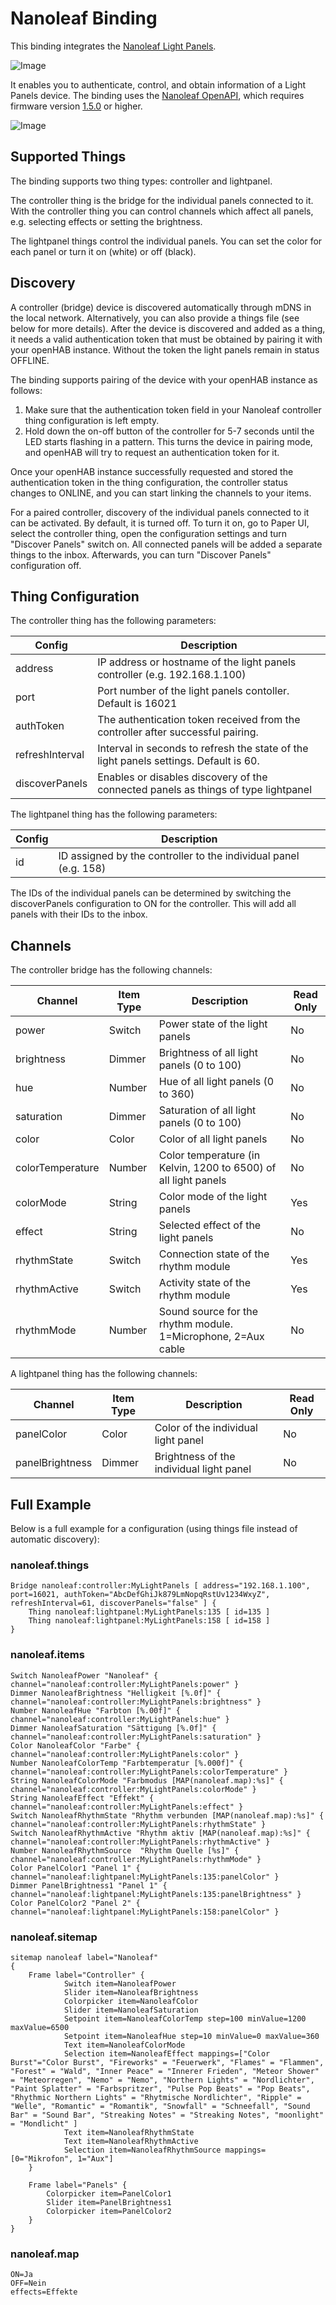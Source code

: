 # Nanoleaf Binding

This binding integrates the [Nanoleaf Light Panels](https://nanoleaf.me/en/consumer-led-lighting/products/smarter-series/nanoleaf-light-panels-smarter-kit/). 

![Image](doc/Nanoleaf.jpg)

It enables you to authenticate, control, and obtain information of a Light Panels device. The binding uses the [Nanoleaf OpenAPI](http://forum.nanoleaf.me/docs/openapi), which requires firmware version [1.5.0](https://helpdesk.nanoleaf.me/hc/en-us/articles/214006129-Light-Panels-Firmware-Release-Notes) or higher.

![Image](doc/LightPanels2.jpg)

## Supported Things

The binding supports two thing types: controller and lightpanel.

The controller thing is the bridge for the individual panels connected to it. With the controller thing you can control channels which affect all panels, e.g. selecting effects or setting the brightness. 

The lightpanel things control the individual panels. You can set the color for each panel or turn it on (white) or off (black). 

## Discovery

A controller (bridge) device is discovered automatically through mDNS in the local network. Alternatively, you can also provide a things file (see below for more details). After the device is discovered and added as a thing, it needs a valid authentication token that must be obtained by pairing it with your openHAB instance. Without the token the light panels remain in status OFFLINE.

The binding supports pairing of the device with your openHAB instance as follows:

1. Make sure that the authentication token field in your Nanoleaf controller thing configuration is left empty.
2. Hold down the on-off button of the controller for 5-7 seconds until the LED starts flashing in a pattern. This turns the device in pairing mode, and openHAB will try to request an authentication token for it.

Once your openHAB instance successfully requested and stored the authentication token in the thing configuration, the controller status changes to ONLINE, and you can start linking the channels to your items.

For a paired controller, discovery of the individual panels connected to it can be activated. By default, it is turned off. To turn it on, go to Paper UI, select the controller thing, open the configuration settings and turn "Discover Panels" switch on. All connected panels will be added a separate things to the inbox. Afterwards, you can turn "Discover Panels" configuration off.

## Thing Configuration

The controller thing has the following parameters:

| Config          | Description                                                                           |
| --------------- | ------------------------------------------------------------------------------------- |
| address         | IP address or hostname of the light panels controller (e.g. 192.168.1.100)            |
| port            | Port number of the light panels contoller. Default is 16021                           |
| authToken       | The authentication token received from the controller after successful pairing.       |
| refreshInterval | Interval in seconds to refresh the state of the light panels settings. Default is 60. |
| discoverPanels  | Enables or disables discovery of the connected panels as things of type lightpanel    |

The lightpanel thing has the following parameters:

| Config          | Description                                                                           |
| --------------- | ------------------------------------------------------------------------------------- |
| id              | ID assigned by the controller to the individual panel (e.g. 158)                      |

The IDs of the individual panels can be determined by switching the discoverPanels configuration to ON for the controller. This will add all panels with their IDs to the inbox.

## Channels

The controller bridge has the following channels:

| Channel             | Item Type | Description                                                            | Read Only |
|---------------------|-----------|------------------------------------------------------------------------|-----------|
| power               | Switch    | Power state of the light panels                                        | No        |
| brightness          | Dimmer    | Brightness of all light panels (0 to 100)                              | No        |
| hue                 | Number    | Hue of all light panels (0 to 360)                                     | No        |
| saturation          | Dimmer    | Saturation of all light panels (0 to 100)                              | No        |
| color               | Color     | Color of all light panels                                              | No        |
| colorTemperature    | Number    | Color temperature (in Kelvin, 1200 to 6500) of all light panels        | No        |
| colorMode           | String    | Color mode of the light panels                                         | Yes       |
| effect              | String    | Selected effect of the light panels                                    | No        |
| rhythmState         | Switch    | Connection state of the rhythm module                                  | Yes       |
| rhythmActive        | Switch    | Activity state of the rhythm module                                    | Yes       |
| rhythmMode          | Number    | Sound source for the rhythm module. 1=Microphone, 2=Aux cable          | No        |

A lightpanel thing has the following channels:

| Channel             | Item Type | Description                                                            | Read Only |
|---------------------|-----------|------------------------------------------------------------------------|-----------|
| panelColor          | Color     | Color of the individual light panel                                    | No        |
| panelBrightness     | Dimmer    | Brightness of the individual light panel                               | No        |

## Full Example

Below is a full example for a configuration (using things file instead of automatic discovery):

### nanoleaf.things

```
Bridge nanoleaf:controller:MyLightPanels [ address="192.168.1.100", port=16021, authToken="AbcDefGhiJk879LmNopqRstUv1234WxyZ", refreshInterval=61, discoverPanels="false" ] {
	Thing nanoleaf:lightpanel:MyLightPanels:135 [ id=135 ]
	Thing nanoleaf:lightpanel:MyLightPanels:158 [ id=158 ]
}
```

### nanoleaf.items

```
Switch NanoleafPower "Nanoleaf" { channel="nanoleaf:controller:MyLightPanels:power" }
Dimmer NanoleafBrightness "Helligkeit [%.0f]" { channel="nanoleaf:controller:MyLightPanels:brightness" }
Number NanoleafHue "Farbton [%.00f]" { channel="nanoleaf:controller:MyLightPanels:hue" }
Dimmer NanoleafSaturation "Sättigung [%.0f]" { channel="nanoleaf:controller:MyLightPanels:saturation" }
Color NanoleafColor "Farbe" { channel="nanoleaf:controller:MyLightPanels:color" }
Number NanoleafColorTemp "Farbtemperatur [%.000f]" { channel="nanoleaf:controller:MyLightPanels:colorTemperature" }
String NanoleafColorMode "Farbmodus [MAP(nanoleaf.map):%s]" { channel="nanoleaf:controller:MyLightPanels:colorMode" }
String NanoleafEffect "Effekt" { channel="nanoleaf:controller:MyLightPanels:effect" }
Switch NanoleafRhythmState "Rhythm verbunden [MAP(nanoleaf.map):%s]" { channel="nanoleaf:controller:MyLightPanels:rhythmState" }
Switch NanoleafRhythmActive "Rhythm aktiv [MAP(nanoleaf.map):%s]" { channel="nanoleaf:controller:MyLightPanels:rhythmActive" }
Number NanoleafRhythmSource  "Rhythm Quelle [%s]" { channel="nanoleaf:controller:MyLightPanels:rhythmMode" }
Color PanelColor1 "Panel 1" { channel="nanoleaf:lightpanel:MyLightPanels:135:panelColor" }
Dimmer PanelBrightness1 "Panel 1" { channel="nanoleaf:lightpanel:MyLightPanels:135:panelBrightness" }
Color PanelColor2 "Panel 2" { channel="nanoleaf:lightpanel:MyLightPanels:158:panelColor" }
```

### nanoleaf.sitemap

```
sitemap nanoleaf label="Nanoleaf"
{
    Frame label="Controller" {
            Switch item=NanoleafPower
            Slider item=NanoleafBrightness 
            Colorpicker item=NanoleafColor           
            Slider item=NanoleafSaturation
            Setpoint item=NanoleafColorTemp step=100 minValue=1200 maxValue=6500
            Setpoint item=NanoleafHue step=10 minValue=0 maxValue=360
            Text item=NanoleafColorMode
            Selection item=NanoleafEffect mappings=["Color Burst"="Color Burst", "Fireworks" = "Feuerwerk", "Flames" = "Flammen", "Forest" = "Wald", "Inner Peace" = "Innerer Frieden", "Meteor Shower" = "Meteorregen", "Nemo" = "Nemo", "Northern Lights" = "Nordlichter", "Paint Splatter" = "Farbspritzer", "Pulse Pop Beats" = "Pop Beats", "Rhythmic Northern Lights" = "Rhytmische Nordlichter", "Ripple" = "Welle", "Romantic" = "Romantik", "Snowfall" = "Schneefall", "Sound Bar" = "Sound Bar", "Streaking Notes" = "Streaking Notes", "moonlight" = "Mondlicht" ]
            Text item=NanoleafRhythmState
            Text item=NanoleafRhythmActive
            Selection item=NanoleafRhythmSource mappings=[0="Mikrofon", 1="Aux"]
	}
	
	Frame label="Panels" {
		Colorpicker item=PanelColor1
		Slider item=PanelBrightness1
		Colorpicker item=PanelColor2
	}
}
```

### nanoleaf.map

```
ON=Ja
OFF=Nein
effects=Effekte
```
